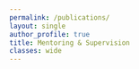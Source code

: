 ```yaml
---
permalink: /publications/
layout: single
author_profile: true
title: Mentoring & Supervision
classes: wide
---
```

